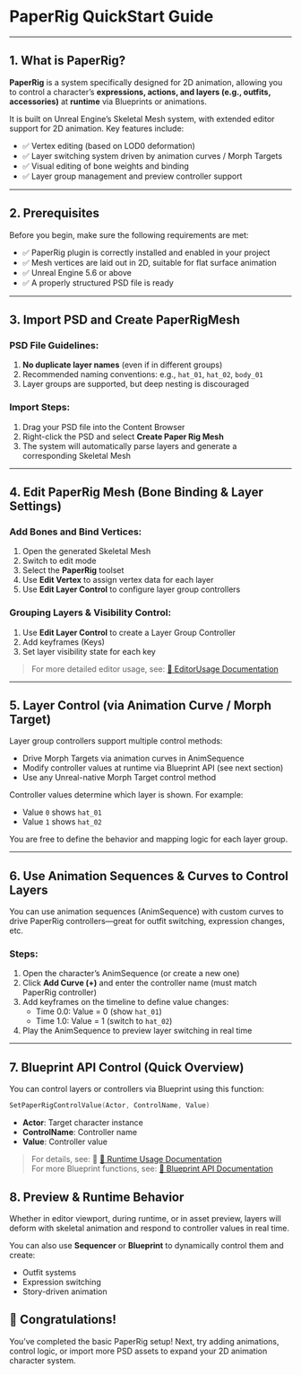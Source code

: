 # PaperRig QuickStart Guide

---

## 1. What is PaperRig?

**PaperRig** is a system specifically designed for 2D animation, allowing you to control a character’s **expressions, actions, and layers (e.g., outfits, accessories)** at **runtime** via Blueprints or animations.

It is built on Unreal Engine’s Skeletal Mesh system, with extended editor support for 2D animation. Key features include:

- ✅ Vertex editing (based on LOD0 deformation)
- ✅ Layer switching system driven by animation curves / Morph Targets
- ✅ Visual editing of bone weights and binding
- ✅ Layer group management and preview controller support

---

## 2. Prerequisites

Before you begin, make sure the following requirements are met:

- ✅ PaperRig plugin is correctly installed and enabled in your project
- ✅ Mesh vertices are laid out in 2D, suitable for flat surface animation
- ✅ Unreal Engine 5.6 or above
- ✅ A properly structured PSD file is ready

---

## 3. Import PSD and Create PaperRigMesh

### PSD File Guidelines:

1. **No duplicate layer names** (even if in different groups)
2. Recommended naming conventions: e.g., `hat_01`, `hat_02`, `body_01`
3. Layer groups are supported, but deep nesting is discouraged

### Import Steps:

1. Drag your PSD file into the Content Browser
2. Right-click the PSD and select **Create Paper Rig Mesh**
3. The system will automatically parse layers and generate a corresponding Skeletal Mesh

---

## 4. Edit PaperRig Mesh (Bone Binding & Layer Settings)

### Add Bones and Bind Vertices:

1. Open the generated Skeletal Mesh
2. Switch to edit mode
3. Select the **PaperRig** toolset
4. Use **Edit Vertex** to assign vertex data for each layer
5. Use **Edit Layer Control** to configure layer group controllers

### Grouping Layers & Visibility Control:

1. Use **Edit Layer Control** to create a Layer Group Controller
2. Add keyframes (Keys)
3. Set layer visibility state for each key

> For more detailed editor usage, see: [📘 EditorUsage Documentation](./EditorUsage.md)

---

## 5. Layer Control (via Animation Curve / Morph Target)

Layer group controllers support multiple control methods:

- Drive Morph Targets via animation curves in AnimSequence
- Modify controller values at runtime via Blueprint API (see next section)
- Use any Unreal-native Morph Target control method

Controller values determine which layer is shown. For example:

- Value `0` shows `hat_01`
- Value `1` shows `hat_02`

You are free to define the behavior and mapping logic for each layer group.

---

## 6. Use Animation Sequences & Curves to Control Layers

You can use animation sequences (AnimSequence) with custom curves to drive PaperRig controllers—great for outfit switching, expression changes, etc.

### Steps:

1. Open the character’s AnimSequence (or create a new one)
2. Click **Add Curve (+)** and enter the controller name (must match PaperRig controller)
3. Add keyframes on the timeline to define value changes:
   - Time 0.0: Value = 0 (show `hat_01`)
   - Time 1.0: Value = 1 (switch to `hat_02`)
4. Play the AnimSequence to preview layer switching in real time

---

## 7. Blueprint API Control (Quick Overview)

You can control layers or controllers via Blueprint using this function:

```cpp
SetPaperRigControlValue(Actor, ControlName, Value)
```

- **Actor**: Target character instance
- **ControlName**: Controller name
- **Value**: Controller value

> For details, see: 📘 [📘 Runtime Usage Documentation](./RuntimeUsage.md)     
> For more Blueprint functions, see: [📘 Blueprint API Documentation](../API/BlueprintAPI.md)

## 8. Preview & Runtime Behavior
Whether in editor viewport, during runtime, or in asset preview, layers will deform with skeletal animation and respond to controller values in real time.

You can also use **Sequencer** or **Blueprint** to dynamically control them and create:

- Outfit systems
- Expression switching
- Story-driven animation

## 🎉 Congratulations!
You’ve completed the basic PaperRig setup!
Next, try adding animations, control logic, or import more PSD assets to expand your 2D animation character system.
